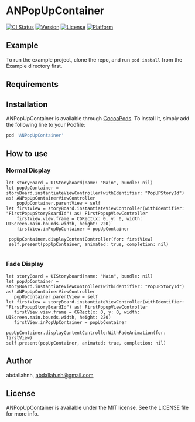 # ANPopUpContainer

[![CI Status](http://img.shields.io/travis/abdallahnh/ANPopUpContainer.svg?style=flat)](https://travis-ci.org/abdallahnh/ANPopUpContainer)
[![Version](https://img.shields.io/cocoapods/v/ANPopUpContainer.svg?style=flat)](http://cocoapods.org/pods/ANPopUpContainer)
[![License](https://img.shields.io/cocoapods/l/ANPopUpContainer.svg?style=flat)](http://cocoapods.org/pods/ANPopUpContainer)
[![Platform](https://img.shields.io/cocoapods/p/ANPopUpContainer.svg?style=flat)](http://cocoapods.org/pods/ANPopUpContainer)

## Example

To run the example project, clone the repo, and run `pod install` from the Example directory first.

## Requirements

## Installation

ANPopUpContainer is available through [CocoaPods](http://cocoapods.org). To install
it, simply add the following line to your Podfile:

```ruby
pod 'ANPopUpContainer'
```
## How to use
### Normal Display
```
let storyBoard = UIStoryboard(name: "Main", bundle: nil)
let popUpContainer = storyBoard.instantiateViewController(withIdentifier: "PopUPStoryId") as! ANPopUpContainerViewController
    popUpContainer.parentView = self
let firstView = storyBoard.instantiateViewController(withIdentifier: "FirstPopupStoryBoardId") as! FirstPopupViewController
    firstView.view.frame = CGRect(x: 0, y: 0, width: UIScreen.main.bounds.width, height: 220)
    firstView.inPopUpContainer = popUpContainer 
        
 popUpContainer.displayContentController(for: firstView)
 self.present(popUpContainer, animated: true, completion: nil)
 
 ```
 ### Fade Display
 ```
let storyBoard = UIStoryboard(name: "Main", bundle: nil)
let popUpContainer = storyBoard.instantiateViewController(withIdentifier: "PopUPStoryId") as! ANPopUpContainerViewController
    popUpContainer.parentView = self
let firstView = storyBoard.instantiateViewController(withIdentifier: "FirstPopupStoryBoardId") as! FirstPopupViewController
    firstView.view.frame = CGRect(x: 0, y: 0, width: UIScreen.main.bounds.width, height: 220)
    firstView.inPopUpContainer = popUpContainer 
        
 popUpContainer.displayContentControllerWithFadeAnimation(for: firstView)
 self.present(popUpContainer, animated: true, completion: nil)
 
 ```
        
## Author

abdallahnh, abdallah.nh@gmail.com

## License

ANPopUpContainer is available under the MIT license. See the LICENSE file for more info.
